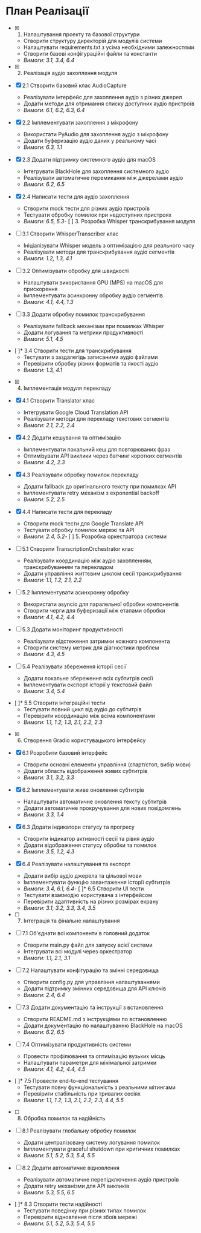 # План Реалізації

- [x] 1. Налаштування проекту та базової структури
  - Створити структуру директорій для модулів системи
  - Налаштувати requirements.txt з усіма необхідними залежностями
  - Створити базові конфігураційні файли та константи
  - _Вимоги: 3.1, 3.4, 6.4_

- [x] 2. Реалізація аудіо захоплення модуля
- [x] 2.1 Створити базовий клас AudioCapture
  - Реалізувати інтерфейс для захоплення аудіо з різних джерел
  - Додати методи для отримання списку доступних аудіо пристроїв
  - _Вимоги: 6.1, 6.2, 6.3, 6.4_

- [x] 2.2 Імплементувати захоплення з мікрофону
  - Використати PyAudio для захоплення аудіо з мікрофону
  - Додати буферизацію аудіо даних у реальному часі
  - _Вимоги: 6.3, 1.1_

- [x] 2.3 Додати підтримку системного аудіо для macOS
  - Інтегрувати BlackHole для захоплення системного аудіо
  - Реалізувати автоматичне перемикання між джерелами аудіо
  - _Вимоги: 6.2, 6.5_

- [x] 2.4 Написати тести для аудіо захоплення
  - Створити mock тести для різних аудіо пристроїв
  - Тестувати обробку помилок при недоступних пристроях
  - _Вимоги: 6.5, 5.3_- [
 ] 3. Розробка Whisper транскрибування модуля
- [ ] 3.1 Створити WhisperTranscriber клас
  - Ініціалізувати Whisper модель з оптимізацією для реального часу
  - Реалізувати методи для транскрибування аудіо сегментів
  - _Вимоги: 1.2, 1.3, 4.1_

- [ ] 3.2 Оптимізувати обробку для швидкості
  - Налаштувати використання GPU (MPS) на macOS для прискорення
  - Імплементувати асинхронну обробку аудіо сегментів
  - _Вимоги: 4.1, 4.4, 1.3_

- [ ] 3.3 Додати обробку помилок транскрибування
  - Реалізувати fallback механізми при помилках Whisper
  - Додати логування та метрики продуктивності
  - _Вимоги: 5.1, 4.5_

- [ ]* 3.4 Створити тести для транскрибування
  - Тестувати з заздалегідь записаними аудіо файлами
  - Перевірити обробку різних форматів та якості аудіо
  - _Вимоги: 1.3, 4.1_

- [x] 4. Імплементація модуля перекладу
- [x] 4.1 Створити Translator клас
  - Інтегрувати Google Cloud Translation API
  - Реалізувати методи для перекладу текстових сегментів
  - _Вимоги: 2.1, 2.2, 2.4_

- [x] 4.2 Додати кешування та оптимізацію
  - Імплементувати локальний кеш для повторюваних фраз
  - Оптимізувати API виклики через батчинг коротких сегментів
  - _Вимоги: 4.2, 2.3_

- [x] 4.3 Реалізувати обробку помилок перекладу
  - Додати fallback до оригінального тексту при помилках API
  - Імплементувати retry механізм з exponential backoff
  - _Вимоги: 5.2, 2.5_

- [x] 4.4 Написати тести для перекладу
  - Створити mock тести для Google Translate API
  - Тестувати обробку помилок мережі та API
  - _Вимоги: 2.4, 5.2_- 
[ ] 5. Розробка оркестратора системи
- [ ] 5.1 Створити TranscriptionOrchestrator клас
  - Реалізувати координацію між аудіо захопленням, транскрибуванням та перекладом
  - Додати управління життєвим циклом сесії транскрибування
  - _Вимоги: 1.1, 1.2, 2.1, 2.2_

- [ ] 5.2 Імплементувати асинхронну обробку
  - Використати asyncio для паралельної обробки компонентів
  - Створити черги для буферизації між етапами обробки
  - _Вимоги: 4.1, 4.2, 4.4_

- [ ] 5.3 Додати моніторинг продуктивності
  - Реалізувати відстеження затримки кожного компонента
  - Створити систему метрик для діагностики проблем
  - _Вимоги: 4.3, 4.5_

- [ ] 5.4 Реалізувати збереження історії сесії
  - Додати локальне збереження всіх субтитрів сесії
  - Імплементувати експорт історії у текстовий файл
  - _Вимоги: 3.4, 5.4_

- [ ]* 5.5 Створити інтеграційні тести
  - Тестувати повний цикл від аудіо до субтитрів
  - Перевірити координацію між всіма компонентами
  - _Вимоги: 1.1, 1.2, 1.3, 2.1, 2.2, 2.3_

- [x] 6. Створення Gradio користувацького інтерфейсу
- [x] 6.1 Розробити базовий інтерфейс
  - Створити основні елементи управління (старт/стоп, вибір мови)
  - Додати область відображення живих субтитрів
  - _Вимоги: 3.1, 3.2, 3.3_

- [x] 6.2 Імплементувати живе оновлення субтитрів
  - Налаштувати автоматичне оновлення тексту субтитрів
  - Додати автоматичне прокручування для нових повідомлень
  - _Вимоги: 3.3, 1.4_

- [x] 6.3 Додати індикатори статусу та прогресу
  - Створити індикатор активності сесії та рівня аудіо
  - Додати відображення статусу обробки та помилок
  - _Вимоги: 3.5, 1.2, 4.3_

- [x] 6.4 Реалізувати налаштування та експорт
  - Додати вибір аудіо джерела та цільової мови
  - Імплементувати функцію завантаження історії субтитрів
  - _Вимоги: 3.4, 6.1, 6.4_-
 [ ]* 6.5 Створити UI тести
  - Тестувати взаємодію користувача з інтерфейсом
  - Перевірити адаптивність на різних розмірах екрану
  - _Вимоги: 3.1, 3.2, 3.3, 3.4, 3.5_

- [ ] 7. Інтеграція та фінальне налаштування
- [ ] 7.1 Об'єднати всі компоненти в головний додаток
  - Створити main.py файл для запуску всієї системи
  - Інтегрувати всі модулі через оркестратор
  - _Вимоги: 1.1, 2.1, 3.1_

- [ ] 7.2 Налаштувати конфігурацію та змінні середовища
  - Створити config.py для управління налаштуваннями
  - Додати підтримку змінних середовища для API ключів
  - _Вимоги: 2.4, 6.4_

- [ ] 7.3 Додати документацію та інструкції з встановлення
  - Створити README.md з інструкціями по встановленню
  - Додати документацію по налаштуванню BlackHole на macOS
  - _Вимоги: 6.2, 6.5_

- [ ] 7.4 Оптимізувати продуктивність системи
  - Провести профілювання та оптимізацію вузьких місць
  - Налаштувати параметри для мінімальної затримки
  - _Вимоги: 4.1, 4.2, 4.4, 4.5_

- [ ]* 7.5 Провести end-to-end тестування
  - Тестувати повну функціональність з реальними мітингами
  - Перевірити стабільність при тривалих сесіях
  - _Вимоги: 1.1, 1.2, 1.3, 2.1, 2.2, 2.3, 4.4, 5.5_

- [ ] 8. Обробка помилок та надійність
- [ ] 8.1 Реалізувати глобальну обробку помилок
  - Додати централізовану систему логування помилок
  - Імплементувати graceful shutdown при критичних помилках
  - _Вимоги: 5.1, 5.2, 5.3, 5.4, 5.5_

- [ ] 8.2 Додати автоматичне відновлення
  - Реалізувати автоматичне перепідключення аудіо пристроїв
  - Додати retry механізми для API викликів
  - _Вимоги: 5.3, 5.5, 6.5_

- [ ]* 8.3 Створити тести надійності
  - Тестувати поведінку при різних типах помилок
  - Перевірити відновлення після збоїв мережі
  - _Вимоги: 5.1, 5.2, 5.3, 5.4, 5.5_